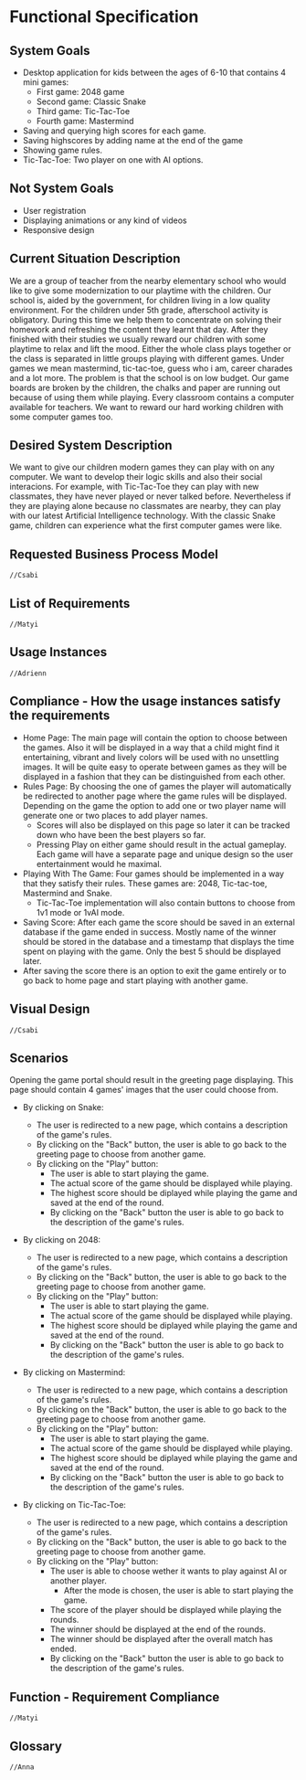 # Functional Specification

## System Goals
* Desktop application for kids between the ages of 6-10 that contains 4 mini games:
    * First game: 2048 game
    * Second game: Classic Snake
    * Third game: Tic-Tac-Toe
    * Fourth game: Mastermind
* Saving and querying high scores for each game.
* Saving highscores by adding name at the end of the game
* Showing game rules.
* Tic-Tac-Toe: Two player on one with AI options.

## Not System Goals
* User registration
* Displaying animations or any kind of videos
* Responsive design

## Current Situation Description
We are a group of teacher from the nearby elementary school who would like to give some modernization to our playtime with the children. Our school is, aided by the government, for children living in a low quality environment. For the children under 5th grade, afterschool activity is obligatory. During this time we help them to concentrate on solving their homework and refreshing the content they learnt that day. After they finished with their studies we usually reward our children with some playtime to relax and lift the mood. Either the whole class plays together or the class is separated in little groups playing with different games. Under games we mean mastermind, tic-tac-toe, guess who i am, career charades and a lot more. The problem is that the school is on low budget. Our game boards are broken by the children, the chalks and paper are running out because of using them while playing. Every classroom contains a computer available for teachers. We want to reward our hard working children with some computer games too.

## Desired System Description
We want to give our children modern games they can play with on any computer. We want to develop their logic skills and also their social interacions. For example, with Tic-Tac-Toe they can play with new classmates, they have never played or never talked before. Nevertheless if they are playing alone because no classmates are nearby, they can play with our latest Artificial Intelligence technology. With the classic Snake game, children can experience what the first computer games were like.

## Requested Business Process Model
    //Csabi

## List of Requirements
    //Matyi

## Usage Instances
    //Adrienn

## Compliance - How the usage instances satisfy the requirements
* Home Page: The main page will contain the option to choose between the games. Also it will be displayed in a way that a child might find it entertaining, vibrant and lively colors will be used with no unsettling images. It will be quite easy to operate between games as they will be displayed in a fashion that they can be distinguished from each other.
* Rules Page: By choosing the one of games the player will automatically be redirected to another page where the game rules will be displayed. Depending on the game the option to add one or two player name will generate one or two places to add player names.
	* Scores will also be displayed on this page so later it can be tracked down who have been the best players so far.
	* Pressing Play on either game should result in the actual gameplay. Each game will have a separate page and unique design so the user entertainment would he maximal. 
* Playing With The Game: Four games should be implemented in a way that they satisfy their rules. These games are: 2048, Tic-tac-toe, Mastermind and Snake.
	* Tic-Tac-Toe implementation will also contain buttons to choose from 1v1 mode or 1vAI mode.
* Saving Score: After each game the score should be saved in an external database if the game ended in success. Mostly name of the winner should be stored in the database and a timestamp that displays the time spent on playing with the game. Only the best 5 should be displayed later.
* After saving the score there is an option to exit the game entirely or to go back to home page and start playing with another game.

## Visual Design
    //Csabi

## Scenarios

 Opening the game portal should result in the greeting page displaying. This page should contain 4 games' images that the user could choose from.
* By clicking on Snake:
	* The user is redirected to a new page, which contains a description of the game's rules.
	* By clicking on the "Back" button, the user is able to go back to the greeting page to choose from another game.
	* By clicking on the "Play" button:
		* The user is able to start playing the game.
		* The actual score of the game should be displayed while playing.
		* The highest score should be diplayed while playing the game and saved at the end of the round.
		* By clicking on the "Back" button the user is able to go back to the description of the game's rules.

* By clicking on 2048:
	* The user is redirected to a new page, which contains a description of the game's rules.
	* By clicking on the "Back" button, the user is able to go back to the greeting page to choose from another game.
	* By clicking on the "Play" button:
		* The user is able to start playing the game.
		* The actual score of the game should be displayed while playing.
		* The highest score should be diplayed while playing the game and saved at the end of the round.
		* By clicking on the "Back" button the user is able to go back to the description of the game's rules.

* By clicking on Mastermind:
	* The user is redirected to a new page, which contains a description of the game's rules.
	* By clicking on the "Back" button, the user is able to go back to the greeting page to choose from another game.
	* By clicking on the "Play" button:
		* The user is able to start playing the game.
		* The actual score of the game should be displayed while playing.
		* The highest score should be diplayed while playing the game and saved at the end of the round.
		* By clicking on the "Back" button the user is able to go back to the description of the game's rules.

* By clicking on Tic-Tac-Toe:
	* The user is redirected to a new page, which contains a description of the game's rules.
	* By clicking on the "Back" button, the user is able to go back to the greeting page to choose from another game.
	* By clicking on the "Play" button:
		* The user is able to choose wether it wants to play against AI or another player.
			* After the mode is chosen, the user is able to start playing the game.
		* The score of the player should be displayed while playing the rounds.
		* The winner should be displayed at the end of the rounds.
		* The winner should be displayed after the overall match has ended.
		* By clicking on the "Back" button the user is able to go back to the description of the game's rules.

## Function - Requirement Compliance
    //Matyi

## Glossary
    //Anna